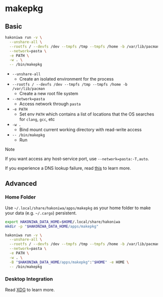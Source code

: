 # makepkg

## Basic

```sh
hakoniwa run -v \
  --unshare-all \
  --rootfs / --devfs /dev --tmpfs /tmp --tmpfs /home -b /var/lib/pacman \
  --network=pasta \
  -e PATH \
  -w . \
  -- /bin/makepkg
```

- `--unshare-all`
  - Create an isolated environment for the process
- `--rootfs / --devfs /dev --tmpfs /tmp --tmpfs /home -b /var/lib/pacman`
  - Create a new root file system
- `--network=pasta`
  - Access network through `pasta`
- `-e PATH`
  - Set env `PATH` which contains a list of locations that the OS searches for `clang`, `gcc`, etc
- `-w .`
  - Bind mount current working directory with read-write access
- `-- /bin/makepkg`
  - Run

> [!NOTE]
> If you want access any host-service port, use `--network=pasta:-T,auto`.
>
> If you experience a DNS lookup failure, read [this](../systemd-resolved) to learn more.

## Advanced

### Home Folder

Use `~/.local/share/hakoniwa/apps/makepkg` as your home folder to make your data (e.g. `~/.cargo`) persistent.

```sh
export HAKONIWA_DATA_HOME=$HOME/.local/share/hakoniwa
mkdir -p "$HAKONIWA_DATA_HOME/apps/makepkg"

hakoniwa run -v \
  --unshare-all \
  --rootfs / --devfs /dev --tmpfs /tmp --tmpfs /home -b /var/lib/pacman \
  --network=pasta \
  -e PATH \
  -w . \
  -B "$HAKONIWA_DATA_HOME/apps/makepkg":"$HOME" -e HOME \
  -- /bin/makepkg
```

### Desktop Integration

Read [XDG](../xdg) to learn more.
